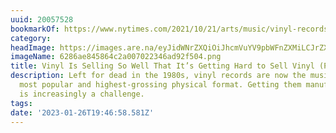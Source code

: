 ```yaml
---
uuid: 20057528
bookmarkOf: https://www.nytimes.com/2021/10/21/arts/music/vinyl-records-delays.html
category:
headImage: https://images.are.na/eyJidWNrZXQiOiJhcmVuYV9pbWFnZXMiLCJrZXkiOiIyMDA1NzUyOC9vcmlnaW5hbF82Mjg2YWU4NDU4NjRjMmEwMDcwMjIzNDZhZDkyZjUwNC5wbmciLCJlZGl0cyI6eyJyZXNpemUiOnsid2lkdGgiOjEyMDAsImhlaWdodCI6MTIwMCwiZml0IjoiaW5zaWRlIiwid2l0aG91dEVubGFyZ2VtZW50Ijp0cnVlfSwid2VicCI6eyJxdWFsaXR5Ijo5MH0sImpwZWciOnsicXVhbGl0eSI6OTB9LCJyb3RhdGUiOm51bGx9fQ==?bc=0
imageName: 6286ae845864c2a007022346ad92f504.png
title: Vinyl Is Selling So Well That It’s Getting Hard to Sell Vinyl (Published 2021)
description: Left for dead in the 1980s, vinyl records are now the music industry’s
  most popular and highest-grossing physical format. Getting them manufactured, however,
  is increasingly a challenge.
tags:
date: '2023-01-26T19:46:58.581Z'
---
```

